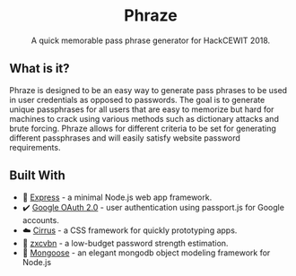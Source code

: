 <h1 align="center">Phraze</h1>

<p align="center">
A quick memorable pass phrase generator for HackCEWIT 2018.
</p>

## What is it?
Phraze is designed to be an easy way to generate pass phrases to be used in user credentials as opposed to passwords. The goal is to generate unique passphrases for all users that are easy to memorize but hard for machines to crack using various methods such as dictionary attacks and brute forcing. Phraze allows for different criteria to be set for generating different passphrases and will easily satisfy website password requirements.

## Built With
* :rocket: [Express](https://expressjs.com/) - a minimal Node.js web app framework.
* :heavy_check_mark: [Google OAuth 2.0](https://www.npmjs.com/package/passport-google-oauth2) - user authentication using passport.js for Google accounts.
* :cloud: [Cirrus](https://spiderpig86.github.io/Cirrus/) - a CSS framework for quickly prototyping apps.
* :key: [zxcvbn](https://github.com/dropbox/zxcvbn) - a low-budget password strength estimation.
* :ledger: [Mongoose](http://mongoosejs.com/) - an elegant mongodb object modeling framework for Node.js